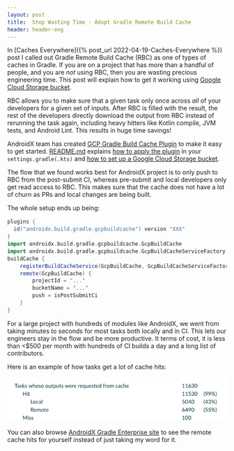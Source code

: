 ```yaml
---
layout: post
title:  Stop Wasting Time - Adopt Gradle Remote Build Cache
header: header-eng
---
```


In [Caches Everywhere]({% post_url 2022-04-19-Caches-Everywhere %}) post I called
out Gradle Remote Build Cache (RBC) as one of types of caches in Gradle.
If you are on a project that has more than a handful of people, and you are
*not* using RBC, then you are wasting precious engineering time. This post will
explain how to get it working using [Google Cloud Storage bucket](https://cloud.google.com/storage/docs/key-terms#buckets).

RBC allows you to make sure that a given task only once across *all* of your
developers for a given set of inputs. After RBC is filled with the result, the
rest of the developers directly download the output from RBC instead of
rerunning the task again, including heavy hitters like Kotlin compile, JVM tests,
and Android Lint. This results in huge time savings!

AndroidX team has created [GCP Gradle Build Cache Plugin](https://github.com/androidx/gcp-gradle-build-cache)
to make it easy to get started. [README.md](https://github.com/androidx/gcp-gradle-build-cache#readme)
explains [how to apply the plugin](https://github.com/androidx/gcp-gradle-build-cache#using-the-plugin)
in your `settings.gradle(.kts)` and [how to set up a Google Cloud Storage bucket](https://github.com/androidx/gcp-gradle-build-cache#setting-up-google-cloud-platform-project).

The flow that we found works best for AndroidX project is to only push to RBC
from the post-submit CI, whereas pre-submit and local developers only get read
access to RBC. This makes sure that the cache does not have a lot of churn
as PRs and local changes are being built.

The whole setup ends up being:
```Groovy
plugins {
  id("androidx.build.gradle.gcpbuildcache") version "XXX"
}
import androidx.build.gradle.gcpbuildcache.GcpBuildCache 
import androidx.build.gradle.gcpbuildcache.GcpBuildCacheServiceFactory
buildCache {
    registerBuildCacheService(GcpBuildCache, GcpBuildCacheServiceFactory)
    remote(GcpBuildCache) {
        projectId = "..."
        bucketName = "..."
        push = isPostSubmitCi
    }
}
```

For a large project with hundreds of modules like AndroidX, we went from taking
minutes to seconds for most tasks both locally and in CI. This lets our
engineers stay in the flow and be more productive. It terms of cost,
it is less than <$500 per month with hundreds of CI builds a day and a long
list of contributors.

Here is an example of how tasks get a lot of cache hits:

![Screenshot of build scan showing cache hits](/assets/2022-07-13-cache-hits.png)

You can also browse [AndroidX Gradle Enterprise site](https://ge.androidx.dev)
to see the remote cache hits for yourself instead of just taking my word for it.
